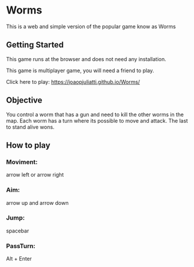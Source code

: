 # Worms

This is a web and simple version of the popular game know as Worms

## Getting Started

This game runs at the browser and does not need any installation.

This game is multiplayer game, you will need a friend to play.

Click here to play: https://joaopjuliatti.github.io/Worms/

## Objective

You control a worm that has a gun and need to kill the other worms in the map. Each worm has a turn where its possible to move and attack.
The last to stand alive wons.

## How to play

### Moviment:
arrow left or arrow right

### Aim:
arrow up and arrow down

### Jump:
spacebar

### PassTurn:
Alt + Enter

